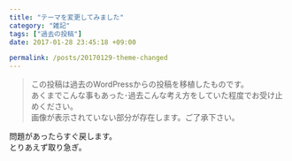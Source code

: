 ```yaml
---
title: "テーマを変更してみました"
category: "雑記"
tags: ["過去の投稿"]
date: 2017-01-28 23:45:18 +09:00

permalink: /posts/20170129-theme-changed
---
```


> この投稿は過去のWordPressからの投稿を移植したものです。  
> あくまでこんな事もあった･過去こんな考え方をしていた程度でお受け止めください。  
> 画像が表示されていない部分が存在します。ご了承下さい。

問題があったらすぐ戻します。  
とりあえず取り急ぎ。
